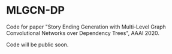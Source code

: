 # MLGCN-DP
Code for paper "Story Ending Generation with Multi-Level Graph Convolutional Networks over Dependency Trees", AAAI 2020.

Code will be public soon.
